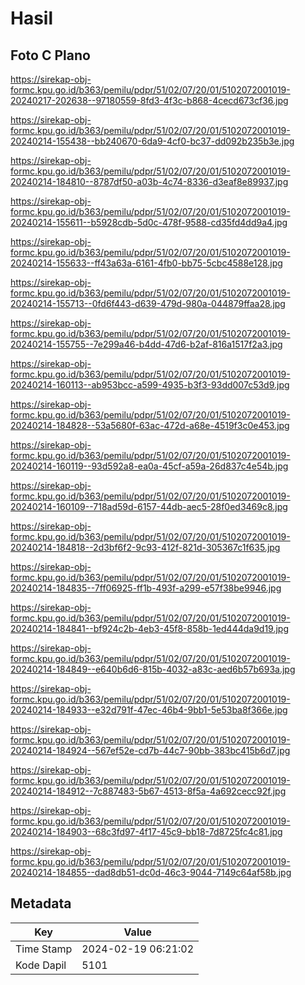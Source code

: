 # Hasil

## Foto C Plano

https://sirekap-obj-formc.kpu.go.id/b363/pemilu/pdpr/51/02/07/20/01/5102072001019-20240217-202638--97180559-8fd3-4f3c-b868-4cecd673cf36.jpg

https://sirekap-obj-formc.kpu.go.id/b363/pemilu/pdpr/51/02/07/20/01/5102072001019-20240214-155438--bb240670-6da9-4cf0-bc37-dd092b235b3e.jpg

https://sirekap-obj-formc.kpu.go.id/b363/pemilu/pdpr/51/02/07/20/01/5102072001019-20240214-184810--8787df50-a03b-4c74-8336-d3eaf8e89937.jpg

https://sirekap-obj-formc.kpu.go.id/b363/pemilu/pdpr/51/02/07/20/01/5102072001019-20240214-155611--b5928cdb-5d0c-478f-9588-cd35fd4dd9a4.jpg

https://sirekap-obj-formc.kpu.go.id/b363/pemilu/pdpr/51/02/07/20/01/5102072001019-20240214-155633--ff43a63a-6161-4fb0-bb75-5cbc4588e128.jpg

https://sirekap-obj-formc.kpu.go.id/b363/pemilu/pdpr/51/02/07/20/01/5102072001019-20240214-155713--0fd6f443-d639-479d-980a-044879ffaa28.jpg

https://sirekap-obj-formc.kpu.go.id/b363/pemilu/pdpr/51/02/07/20/01/5102072001019-20240214-155755--7e299a46-b4dd-47d6-b2af-816a1517f2a3.jpg

https://sirekap-obj-formc.kpu.go.id/b363/pemilu/pdpr/51/02/07/20/01/5102072001019-20240214-160113--ab953bcc-a599-4935-b3f3-93dd007c53d9.jpg

https://sirekap-obj-formc.kpu.go.id/b363/pemilu/pdpr/51/02/07/20/01/5102072001019-20240214-184828--53a5680f-63ac-472d-a68e-4519f3c0e453.jpg

https://sirekap-obj-formc.kpu.go.id/b363/pemilu/pdpr/51/02/07/20/01/5102072001019-20240214-160119--93d592a8-ea0a-45cf-a59a-26d837c4e54b.jpg

https://sirekap-obj-formc.kpu.go.id/b363/pemilu/pdpr/51/02/07/20/01/5102072001019-20240214-160109--718ad59d-6157-44db-aec5-28f0ed3469c8.jpg

https://sirekap-obj-formc.kpu.go.id/b363/pemilu/pdpr/51/02/07/20/01/5102072001019-20240214-184818--2d3bf6f2-9c93-412f-821d-305367c1f635.jpg

https://sirekap-obj-formc.kpu.go.id/b363/pemilu/pdpr/51/02/07/20/01/5102072001019-20240214-184835--7ff06925-ff1b-493f-a299-e57f38be9946.jpg

https://sirekap-obj-formc.kpu.go.id/b363/pemilu/pdpr/51/02/07/20/01/5102072001019-20240214-184841--bf924c2b-4eb3-45f8-858b-1ed444da9d19.jpg

https://sirekap-obj-formc.kpu.go.id/b363/pemilu/pdpr/51/02/07/20/01/5102072001019-20240214-184849--e640b6d6-815b-4032-a83c-aed6b57b693a.jpg

https://sirekap-obj-formc.kpu.go.id/b363/pemilu/pdpr/51/02/07/20/01/5102072001019-20240214-184933--e32d791f-47ec-46b4-9bb1-5e53ba8f366e.jpg

https://sirekap-obj-formc.kpu.go.id/b363/pemilu/pdpr/51/02/07/20/01/5102072001019-20240214-184924--567ef52e-cd7b-44c7-90bb-383bc415b6d7.jpg

https://sirekap-obj-formc.kpu.go.id/b363/pemilu/pdpr/51/02/07/20/01/5102072001019-20240214-184912--7c887483-5b67-4513-8f5a-4a692cecc92f.jpg

https://sirekap-obj-formc.kpu.go.id/b363/pemilu/pdpr/51/02/07/20/01/5102072001019-20240214-184903--68c3fd97-4f17-45c9-bb18-7d8725fc4c81.jpg

https://sirekap-obj-formc.kpu.go.id/b363/pemilu/pdpr/51/02/07/20/01/5102072001019-20240214-184855--dad8db51-dc0d-46c3-9044-7149c64af58b.jpg


## Metadata

| Key        | Value               |
| ---------- | ------------------- |
| Time Stamp | 2024-02-19 06:21:02 |
| Kode Dapil | 5101                |




